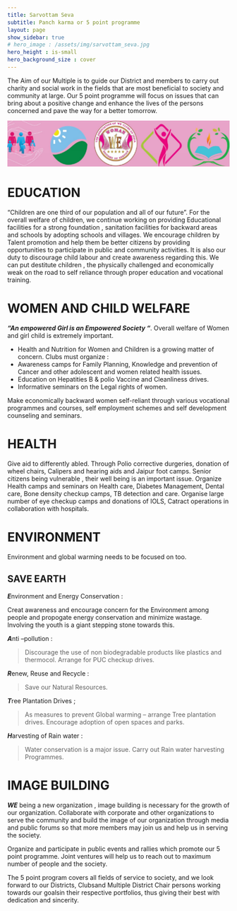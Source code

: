 ```yaml
---
title: Sarvottam Seva
subtitle: Panch karma or 5 point programme
layout: page
show_sidebar: true
# hero_image : /assets/img/sarvottam_seva.jpg
hero_height : is-small
hero_background_size : cover
---
```



The Aim of our Multiple is to guide our District and members to carry out charity and social work in the fields that are most
beneficial to society and community at large. Our 5 point programme will focus on issues that can bring about a positive change
and enhance the lives of the persons concerned and pave the way for a better tomorrow.

<a href="/assets/img/sarvottam_seva.jpg" title="Sarvottam Seva">
    <img src ="/assets/img/sarvottam_seva.jpg" />
</a>

# EDUCATION

“Children are one third of our population and all of our future”.
For the overall welfare of children, we continue working on providing Educational facilities for a strong foundation , sanitation
facilities for backward areas and schools by adopting schools and villages. We encourage children by Talent promotion and help
them be better citizens by providing opportunities to participate in public and community activities.
It is also our duty to discourage child labour and create awareness regarding this.
We can put destitute children , the physically challenged and economically weak on the road to self reliance through proper
education and vocational training.

# WOMEN AND CHILD WELFARE

***“An empowered Girl is an Empowered Society “***. Overall welfare of Women and girl child is extremely important.

* Health and Nutrition for Women and Children is a growing matter of concern. Clubs must organize :
* Awareness camps for Family Planning, Knowledge and prevention of Cancer and other adolescent and women related health issues.
* Education on Hepatities B &amp; polio Vaccine and Cleanliness drives.
* Informative seminars on the Legal rights of women.

Make economically backward women self-reliant through various vocational programmes and courses, self employment schemes and self development counseling and seminars.

# HEALTH

Give aid to differently abled.
Through Polio corrective durgeries, donation of wheel chairs, Calipers and hearing aids and Jaipur foot camps.
Senior citizens being vulnerable , their well being is an important issue.
Organize Health camps and seminars on Health care, Diabetes Management, Dental care, Bone density checkup camps, TB detection and care.
Organise large number of eye checkup camps and donations of IOLS, Catract operations in collaboration with hospitals.

# ENVIRONMENT
Environment and global warming needs to be focused on too.

## SAVE EARTH

***E***nvironment and Energy Conservation :

Creat awareness and encourage concern for the Environment among people and propogate energy conservation and minimize wastage. Involving the youth is a giant stepping stone towards this.

***A***nti –pollution :
> Discourage the use of non biodegradable products like plastics and thermocol. Arrange for PUC checkup drives.

***R***enew, Reuse and Recycle : 
> Save our Natural Resources.

***T***ree Plantation Drives ;
> As measures to prevent Global warming – arrange Tree plantation drives.
Encourage adoption of open spaces and parks.

***H***arvesting of Rain water :
> Water conservation is a major issue. Carry out Rain water harvesting Programmes.

# IMAGE BUILDING

***WE*** being a new organization , image building is necessary for the growth of our organization. Collaborate with corporate and other organizations to serve the community and build the image of our organization through media and public forums so that more members may join us and help us in serving the society. 

Organize and participate in public events and rallies which promote our 5 point programme. Joint ventures will help us to reach out to maximum number of people and the society.


The 5 point program covers all fields of service to society, and we look forward to our Districts, Clubsand Multiple District Chair persons working towards our goalsin their respective portfolios, thus giving their best with dedication and sincerity.